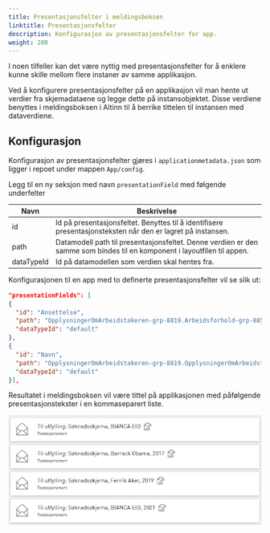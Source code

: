```yaml
---
title: Presentasjonsfelter i meldingsboksen
linktitle: Presentasjonsfelter
description: Konfigurasjon av presentasjonsfelter for app.
weight: 200
---
```


I noen tilfeller kan det være nyttig med presentasjonsfelter for å enklere kunne 
skille mellom flere instaner av samme applikasjon.

Ved å konfigurere presentasjonsfelter på en applikasjon vil man hente ut 
verdier fra skjemadataene og legge dette på instansobjektet. 
Disse verdiene benyttes i meldingsboksen i Altinn til å berrike tittelen til instansen med dataverdiene.

## Konfigurasjon 
Konfigurasjon av presentasjonsfelter gjøres i `applicationmetadata.json` som ligger i repoet under mappen `App/config`.

Legg til en ny seksjon med navn `presentationField` med følgende underfelter

 Navn     | Beskrivelse
----------|------------
id        | Id på presentasjonsfeltet. Benyttes til å identifisere presentasjonsteksten når den er lagret på instansen.
path      | Datamodell path til presentasjonsfeltet. Denne verdien er den samme som bindes til en komponent i layoutfilen til appen.
dataTypeId| Id på datamodellen som verdien skal hentes fra. 

Konfigurasjonen til en app med to definerte presentasjonsfelter vil se slik ut:

```json
"presentationFields": [
{
  "id": "Ansettelse",
  "path": "OpplysningerOmArbeidstakeren-grp-8819.Arbeidsforhold-grp-8856.AnsattAar-datadef-33267.value",
  "dataTypeId": "default"
},
{
  "id": "Navn",
  "path": "OpplysningerOmArbeidstakeren-grp-8819.OpplysningerOmArbeidstakeren-grp-8855.AnsattNavn-datadef-1223.value",
  "dataTypeId": "default"
}],
```

Resultatet i meldingsboksen vil være tittel på applikasjonen med påfølgende presentasjonstekster i en kommaseparert liste. 

![Instanser med presentasjonsfelter i meldingsboks](presentationtexts-msgbox.png "Instanser med presentasjonsfelter i meldingsboks")